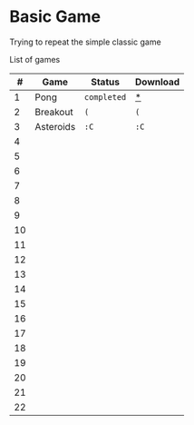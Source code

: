 # Basic Game

Trying to repeat the simple classic game

List of games

| #   | Game      | Status      | Download                                                               |
| --- | --------- | ----------- | ---------------------------------------------------------------------- |
| 1   | Pong      | `completed` | [*](https://github.com/Bytan97/LUL/releases/download/v0.1.1/0.1.1.zip) |
| 2   | Breakout  | `(`         | `(`                                                                    |
| 3   | Asteroids | `:C`        | `:C`                                                                   |
| 4   |           |             |                                                                        |
| 5   |           |             |                                                                        |
| 6   |           |             |                                                                        |
| 7   |           |             |                                                                        |
| 8   |           |             |                                                                        |
| 9   |           |             |                                                                        |
| 10  |           |             |                                                                        |
| 11  |           |             |                                                                        |
| 12  |           |             |                                                                        |
| 13  |           |             |                                                                        |
| 14  |           |             |                                                                        |
| 15  |           |             |                                                                        |
| 16  |           |             |                                                                        |
| 17  |           |             |                                                                        |
| 18  |           |             |                                                                        |
| 19  |           |             |                                                                        |
| 20  |           |             |                                                                        |
| 21  |           |             |                                                                        |
| 22  |           |             |                                                                        |

